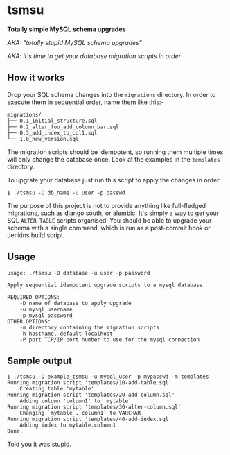 # tsmsu

**Totally simple MySQL schema upgrades**

*AKA: "totally stupid MySQL schema upgrades"*

*AKA: it's time to get your database migration scripts in order*

## How it works

Drop your SQL schema changes into the `migrations` directory. In order to 
execute them in sequential order, name them like this:-

    migrations/
    ├── 0.1_initial_structure.sql
    ├── 0.2_alter_foo_add_column_bar.sql
    ├── 0.3_add_index_to_col1.sql
    └── 1.0_new_version.sql

The migration scripts should be idempotent, so running them multiple times
will only change the database once. Look at the examples in the `templates`
directory.

To upgrate your database just run this script to apply the changes in order:

    $ ./tsmsu -D db_name -u user -p passwd

The purpose of this project is not to provide anything like full-fledged
migrations, such as django south, or alembic. It's simply a way to get
your SQL `ALTER TABLE` scripts organised. You should be able to upgrade
your schema with a single command, which is run as a post-commit hook
or Jenkins build script.

## Usage

    usage: ./tsmsu -D database -u user -p password

    Apply sequential idempotent upgrade scripts to a mysql database.

    REQUIRED OPTIONS:
        -D name of database to apply upgrade
        -u mysql username
        -p mysql password
    OTHER OPTIONS:
        -m directory containing the migration scripts
        -h hostname, default localhost
        -P port TCP/IP port number to use for the mysql connection

## Sample output

    $ ./tsmsu -D example_tsmsu -u mysql_user -p mypasswd -m templates
    Running migration script 'templates/10-add-table.sql'
        Creating table 'mytable'
    Running migration script 'templates/20-add-column.sql'
        Adding column 'column1' to 'mytable'
    Running migration script 'templates/30-alter-column.sql'
        Changing `mytable`.`column1` to VARCHAR
    Running migration script 'templates/40-add-index.sql'
        Adding index to mytable.column1
    Done.

Told you it was stupid.

